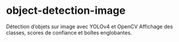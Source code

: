 # object-detection-image
Détection d’objets sur image avec YOLOv4 et OpenCV  Affichage des classes, scores de confiance et boîtes englobantes.
